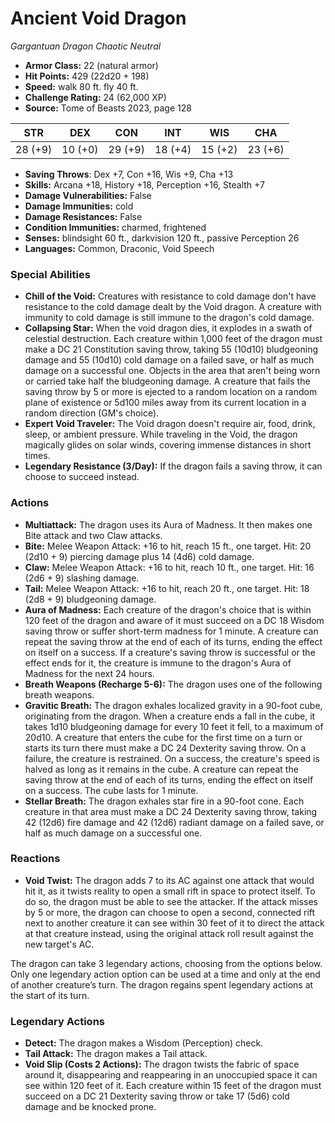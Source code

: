 # Ancient Void Dragon

*Gargantuan* *Dragon* *Chaotic Neutral*

- **Armor Class:** 22 (natural armor)
- **Hit Points:** 429 (22d20 + 198)
- **Speed:** walk 80 ft. fly 40 ft.
- **Challenge Rating:** 24 (62,000 XP)
- **Source:** Tome of Beasts 2023, page 128

| STR | DEX | CON | INT | WIS | CHA |
| --- | --- | --- | --- | --- | --- |
| 28 (+9) | 10 (+0) | 29 (+9) | 18 (+4) | 15 (+2) | 23 (+6) |

- **Saving Throws**: Dex +7, Con +16, Wis +9, Cha +13
- **Skills:** Arcana +18, History +18, Perception +16, Stealth +7
- **Damage Vulnerabilities:** False
- **Damage Immunities:** cold
- **Damage Resistances:** False
- **Condition Immunities:** charmed, frightened
- **Senses:** blindsight 60 ft., darkvision 120 ft., passive Perception 26
- **Languages:** Common, Draconic, Void Speech

### Special Abilities

- **Chill of the Void:** Creatures with resistance to cold damage don't have resistance to the cold damage dealt by the Void dragon. A creature with immunity to cold damage is still immune to the dragon's cold damage.
- **Collapsing Star:** When the void dragon dies, it explodes in a swath of celestial destruction. Each creature within 1,000 feet of the dragon must make a DC 21 Constitution saving throw, taking 55 (10d10) bludgeoning damage and 55 (10d10) cold damage on a failed save, or half as much damage on a successful one. Objects in the area that aren't being worn or carried take half the bludgeoning damage. A creature that fails the saving throw by 5 or more is ejected to a random location on a random plane of existence or 5d100 miles away from its current location in a random direction (GM's choice).
- **Expert Void Traveler:** The Void dragon doesn't require air, food, drink, sleep, or ambient pressure. While traveling in the Void, the dragon magically glides on solar winds, covering immense distances in short times.
- **Legendary Resistance (3/Day):** If the dragon fails a saving throw, it can choose to succeed instead.

### Actions

- **Multiattack:** The dragon uses its Aura of Madness. It then makes one Bite attack and two Claw attacks.
- **Bite:** Melee Weapon Attack: +16 to hit, reach 15 ft., one target. Hit: 20 (2d10 + 9) piercing damage plus 14 (4d6) cold damage.
- **Claw:** Melee Weapon Attack: +16 to hit, reach 10 ft., one target. Hit: 16 (2d6 + 9) slashing damage.
- **Tail:** Melee Weapon Attack: +16 to hit, reach 20 ft., one target. Hit: 18 (2d8 + 9) bludgeoning damage.
- **Aura of Madness:** Each creature of the dragon's choice that is within 120 feet of the dragon and aware of it must succeed on a DC 18 Wisdom saving throw or suffer short-term madness for 1 minute. A creature can repeat the saving throw at the end of each of its turns, ending the effect on itself on a success. If a creature's saving throw is successful or the effect ends for it, the creature is immune to the dragon's Aura of Madness for the next 24 hours.
- **Breath Weapons (Recharge 5-6):** The dragon uses one of the following breath weapons.
- **Gravitic Breath:** The dragon exhales localized gravity in a 90-foot cube, originating from the dragon. When a creature ends a fall in the cube, it takes 1d10 bludgeoning damage for every 10 feet it fell, to a maximum of 20d10. A creature that enters the cube for the first time on a turn or starts its turn there must make a DC 24 Dexterity saving throw. On a failure, the creature is restrained. On a success, the creature's speed is halved as long as it remains in the cube. A creature can repeat the saving throw at the end of each of its turns, ending the effect on itself on a success. The cube lasts for 1 minute.
- **Stellar Breath:** The dragon exhales star fire in a 90-foot cone. Each creature in that area must make a DC 24 Dexterity saving throw, taking 42 (12d6) fire damage and 42 (12d6) radiant damage on a failed save, or half as much damage on a successful one.

### Reactions

- **Void Twist:** The dragon adds 7 to its AC against one attack that would hit it, as it twists reality to open a small rift in space to protect itself. To do so, the dragon must be able to see the attacker. If the attack misses by 5 or more, the dragon can choose to open a second, connected rift next to another creature it can see within 30 feet of it to direct the attack at that creature instead, using the original attack roll result against the new target's AC.

The dragon can take 3 legendary actions, choosing from the options below. Only one legendary action option can be used at a time and only at the end of another creature’s turn. The dragon regains spent legendary actions at the start of its turn.

### Legendary Actions

- **Detect:** The dragon makes a Wisdom (Perception) check.
- **Tail Attack:** The dragon makes a Tail attack.
- **Void Slip (Costs 2 Actions):** The dragon twists the fabric of space around it, disappearing and reappearing in an unoccupied space it can see within 120 feet of it. Each creature within 15 feet of the dragon must succeed on a DC 21 Dexterity saving throw or take 17 (5d6) cold damage and be knocked prone.
